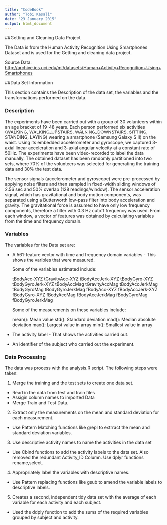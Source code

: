 ```yaml
---
title: "CodeBook"
author: "Tobi Kasali"
date: "23 January 2015"
output: html_document
---
```



##Getting and Cleaning Data Project

The Data is from the Human Activity Recognition Using Smartphones Dataset and is used for the Getting and cleaning data project.

Source Data: http://archive.ics.uci.edu/ml/datasets/Human+Activity+Recognition+Using+Smartphones 


##Data Set Information

This section contains the Description of the data set, the variables and the transformations performed on the data.

### Description

The experiments have been carried out with a group of 30 volunteers within an age bracket of 19-48 years. Each person performed six activities (WALKING, WALKING_UPSTAIRS, WALKING_DOWNSTAIRS, SITTING, STANDING, LAYING) wearing a smartphone (Samsung Galaxy S II) on the waist. Using its embedded accelerometer and gyroscope, we captured 3-axial linear acceleration and 3-axial angular velocity at a constant rate of 50Hz. The experiments have been video-recorded to label the data manually. The obtained dataset has been randomly partitioned into two sets, where 70% of the volunteers was selected for generating the training data and 30% the test data. 

The sensor signals (accelerometer and gyroscope) were pre-processed by applying noise filters and then sampled in fixed-width sliding windows of 2.56 sec and 50% overlap (128 readings/window). The sensor acceleration signal, which has gravitational and body motion components, was separated using a Butterworth low-pass filter into body acceleration and gravity. The gravitational force is assumed to have only low frequency components, therefore a filter with 0.3 Hz cutoff frequency was used. From each window, a vector of features was obtained by calculating variables from the time and frequency domain.

### Variables

The variables for the Data set are:

 
* A 561-feature vector with time and frequency domain variables - This shows the varibles that were measured.
  
  Some of the variables estimated include:
  
    tBodyAcc-XYZ
    tGravityAcc-XYZ
    tBodyAccJerk-XYZ
    tBodyGyro-XYZ
    tBodyGyroJerk-XYZ
    tBodyAccMag
    tGravityAccMag
    tBodyAccJerkMag
    tBodyGyroMag
    tBodyGyroJerkMag
    fBodyAcc-XYZ
    fBodyAccJerk-XYZ
    fBodyGyro-XYZ
    fBodyAccMag
    fBodyAccJerkMag
    fBodyGyroMag
    fBodyGyroJerkMag
    
    Some of the measurements on these variables include:
    
    mean(): Mean value
    std(): Standard deviation
    mad(): Median absolute deviation 
    max(): Largest value in array
    min(): Smallest value in array


* The activity label - That shows the activities carried out.  
* An identifier of the subject who carried out the experiment.


### Data Processing

The data was process with the analysis.R script. The following steps were taken:

 1. Merge the training and the test sets to create one data set.
   + Read in the data from test and train files
   + Assigin column names to imported Data
   + Merge Train and Test Data.
   
 2. Extract only the measurements on the mean and standard deviation for each measurement. 
 
   + Use Pattern Matching functions like grepl to extrract the mean and standard deviation variables.
    
 3. Use descriptive activity names to name the activities in the data set
   
   + Use Cbind functions to add the activity labels to the data set. Also removed the redundant Activity_ID
      Column. Use dplyr functions rename,select.
      
 4. Appropriately label the variables with descriptive names.
 
   + Use Pattern replacing functions like gsub to amend the variable labels to descriptive labels.
    
 5. Creates a second, independent tidy data set with the average of each variable for each activity and each   subject.
 
   + Used the ddply function to add the sums of the required variables grouped by subject and activity.
    
  

